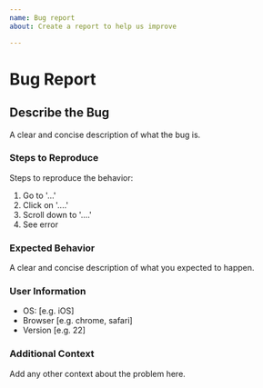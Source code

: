 ```yaml
---
name: Bug report
about: Create a report to help us improve

---
```


# Bug Report

## Describe the Bug

A clear and concise description of what the bug is.

### Steps to Reproduce

Steps to reproduce the behavior:

1. Go to '...'
2. Click on '....'
3. Scroll down to '....'
4. See error

### Expected Behavior

A clear and concise description of what you expected to happen.

### User Information

- OS: [e.g. iOS]
- Browser [e.g. chrome, safari]
- Version [e.g. 22]

### Additional Context

Add any other context about the problem here.

<!-- This file was automatically copied and populated by rebroadcast -->
<!-- Do not edit this file directly, instead modify the source at https://github.com/Wall-Brew-Co/rebroadcast -->